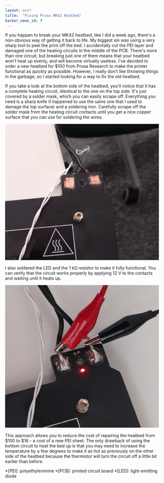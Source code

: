 ```yaml
---
layout: post
title:  "Fixing Prusa MK42 Heatbed"
hacker_news_id: ?
---
```

If you happen to break your MK42 heatbed, like I did a week ago, there's a non-obvious way of getting it back to life. My biggest sin was using a very sharp tool to peel the print off the bed. I accidentally cut the PEI layer and damaged one of the heating circuits in the middle of the PCB. There's more than one circuit, but breaking just one of them means that your heatbed won't heat up evenly, and will become virtually useless. I've decided to order a new heatbed for $100 from Prusa Research to make the printer functional as quickly as possible. However, I really don't like throwing things in the garbage, so I started looking for a way to fix the old heatbed.

If you take a look at the bottom side of the heatbed, you'll notice that it has a complete heating circuit, identical to the one on the top side. It's just covered by a solder mask, which you can easily scrape off. Everything you need is a sharp knife (I happened to use the same one that I used to damage the top surface) and a soldering iron. Carefully scrape off the solder mask from the heating circuit contacts until you get a nice copper surface that you can use for soldering the wires.

![MK42 Heating Circuit Contacts](/i/mk42-contacts.jpg)

I also soldered the LED and the 1 kΩ resistor to make it fully functional. You can verify that the circuit works properly by applying 12 V  to the contacts and waiting until it heats up.

![MK42 Heating Circuit Soldered](/i/mk42-soldered.jpg)

This approach allows you to reduce the cost of repairing the heatbed from $100 to $16 - a cost of a new PEI sheet. The only drawback of using the bottom circuit to heat the bed up is that you may need to increase the temperature by a few degrees to make it as hot as previously on the other side of the heatbed because the thermistor will turn the circuit off a little bit earlier than before.

*[PEI]: polyethylenimine
*[PCB]: printed circuit board
*[LED]: light-emitting diode


